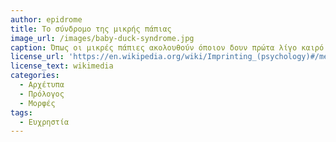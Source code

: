 ```yaml
---
author: epidrome
title: Το σύνδρομο της μικρής πάπιας 
image_url: /images/baby-duck-syndrome.jpg
caption: Όπως οι μικρές πάπιες ακολουθούν όποιον δουν πρώτα λίγο καιρό μετά την γέννηση τους, έτσι και οι χρήστες διαδραστικών συστημάτων αναπτύσουν μια οικειότητα με ένα από τα πρώτα συστήματα που έμαθαν να χρησιμοποιούν και πλέον είναι αρνητικοί απέναντι σε βελτιωμένα ή εναλλακτικά συστήματα. 
license_url: 'https://en.wikipedia.org/wiki/Imprinting_(psychology)#/media/File:Duck_&_Ducklings_Morning_Walk.jpg' 
license_text: wikimedia
categories:
  - Αρχέτυπα 
  - Πρόλογος
  - Μορφές
tags:
  - Ευχρηστία 
---
```

